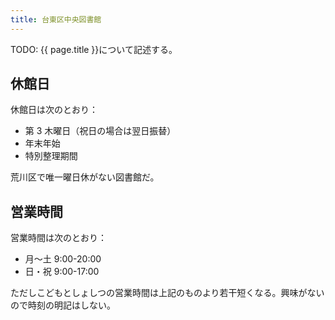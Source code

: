 ```yaml
---
title: 台東区中央図書館
---
```


TODO: {{ page.title }}について記述する。

## 休館日

休館日は次のとおり：

* 第 3 木曜日（祝日の場合は翌日振替）
* 年末年始
* 特別整理期間
  
荒川区で唯一曜日休がない図書館だ。

## 営業時間

営業時間は次のとおり：

* 月～土 9:00-20:00
* 日・祝 9:00-17:00

ただしこどもとしょしつの営業時間は上記のものより若干短くなる。興味がないので時刻の明記はしない。
